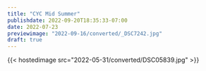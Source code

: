 ```yaml
---
title: "CYC Mid Summer"
publishdate: 2022-09-20T18:35:33-07:00
date: 2022-07-23
previewimage: "2022-09-16/converted/_DSC7242.jpg"
draft: true
---
```


{{< hostedimage src="2022-05-31/converted/DSC05839.jpg" >}}